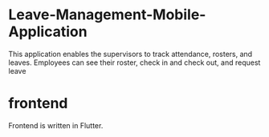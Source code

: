 # Leave-Management-Mobile-Application

This application enables the supervisors to track attendance, rosters, and leaves. Employees can see their roster, check in and check out, and request leave

# frontend

Frontend is written in Flutter.

